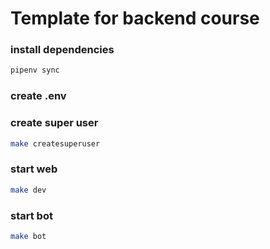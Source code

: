 # Template for backend course

### install dependencies

```sh
pipenv sync
```

### create .env

### create super user

```sh
make createsuperuser
```

### start web

```sh
make dev
```

### start bot

```sh
make bot
```
